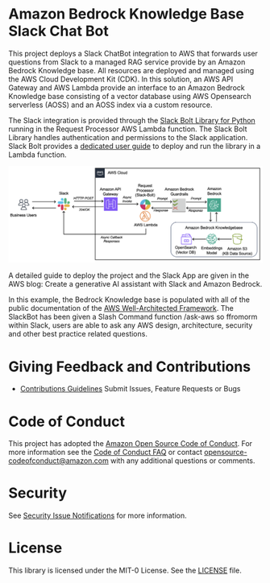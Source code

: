 # Amazon Bedrock Knowledge Base Slack Chat Bot

This project deploys a Slack ChatBot integration to AWS that forwards user questions from Slack to a managed RAG service provide by an Amazon Bedrock Knowledge base. All resources are deployed and managed using the AWS Cloud Development Kit (CDK). In this solution, an AWS API Gateway and AWS Lambda provide an interface to an Amazon Bedrock Knowledge base consisting of a vector database using AWS Opensearch serverless (AOSS) and an AOSS index via a custom resource. 

The Slack integration is provided through the [Slack Bolt Library for Python](https://slack.dev/bolt-python/) running in the Request Processor AWS Lambda function. The Slack Bolt Library handles authentication and permissions to the Slack application. Slack Bolt provides a [dedicated user guide](https://slack.dev/bolt-js/deployments/aws-lambda/) to deploy and run the library in a Lambda function.

![Slack AWS Architecture](images/slack-aws-architecture.png)

A detailed guide to deploy the project and the Slack App are given in the AWS blog: Create a generative AI assistant with Slack and Amazon Bedrock.

In this example, the Bedrock Knowledge base is populated with all of the public documentation of the [AWS Well-Architected Framework](https://docs.aws.amazon.com/wellarchitected/latest/framework/welcome.html). The SlackBot has been given a Slash Command function /ask-aws so ffromorm within Slack, users are able to ask any AWS design, architecture, security and other best practice related questions.


# Giving Feedback and Contributions

* [Contributions Guidelines](https://github.com/aws-samples/amazon-bedrock-knowledgebase-slackbot/blob/main/CONTRIBUTING.md)
    Submit Issues, Feature Requests or Bugs

# Code of Conduct
This project has adopted the [Amazon Open Source Code of Conduct](https://aws.github.io/code-of-conduct). For more information see the [Code of Conduct FAQ](https://aws.github.io/code-of-conduct-faq) or contact opensource-codeofconduct@amazon.com with any additional questions or comments.

# Security

See [Security Issue Notifications](https://github.com/aws-samples/amazon-bedrock-knowledgebase-slackbot/blob/main/CONTRIBUTING.md#security-issue-notifications) for more information.

# License
This library is licensed under the MIT-0 License. See the [LICENSE](https://github.com/aws-samples/amazon-bedrock-knowledgebase-slackbot/blob/main/LICENSE) file.